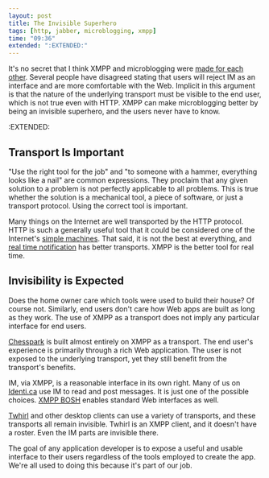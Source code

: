 ```yaml
---
layout: post
title: The Invisible Superhero
tags: [http, jabber, microblogging, xmpp]
time: "09:36"
extended: ":EXTENDED:"
---
```


It's no secret that I think XMPP and microblogging were [made for each other](https://metajack.im/2008/09/10/xmpp-microblogging-thoughts/).  Several people have disagreed stating that users will reject IM as an interface and are more comfortable with the Web.  Implicit in this argument is that the nature of the underlying transport must be visible to the end user, which is not true even with HTTP.  XMPP can make microblogging better by being an invisible superhero, and the users never have to know.

:EXTENDED:

## Transport Is Important

"Use the right tool for the job" and "to someone with a hammer, everything looks like a nail" are common expressions.  They proclaim that any given solution to a problem is not perfectly applicable to all problems.  This is true whether the solution is a mechanical tool, a piece of software, or just a transport protocol.  Using the correct tool is important.

Many things on the Internet are well transported by the HTTP protocol.  HTTP is such a generally useful tool that it could be considered one of the Internet's [simple machines](http://en.wikipedia.org/wiki/Simple_machines).  That said, it is not the best at everything, and [real time notification](https://metajack.im/2008/09/11/real-time-is-completely-different/) has better transports.  XMPP is the better tool for real time.

## Invisibility is Expected

Does the home owner care which tools were used to build their house?  Of course not.  Similarly, end users don't care how Web apps are built as long as they work.  The use of XMPP as a transport does not imply any particular interface for end users.

[Chesspark](http://www.chesspark.com) is built almost entirely on XMPP as a transport.  The end user's experience is primarily through a rich Web application.  The user is not exposed to the underlying transport, yet they still benefit from the transport's benefits.

IM, via XMPP, is a reasonable interface in its own right.  Many of us on [Identi.ca](http://identi.ca) use IM to read and post messages.  It is just one of the possible choices.  [XMPP BOSH](http://www.xmpp.org/extensions/xep-0124.html) enables standard Web interfaces as well.

[Twhirl](http://www.twhirl.org) and other desktop clients can use a variety of transports, and these transports all remain invisible.  Twhirl is an XMPP client, and it doesn't have a roster.  Even the IM parts are invisible there.

The goal of any application developer is to expose a useful and usable interface to their users regardless of the tools employed to create the app.  We're all used to doing this because it's part of our job.
